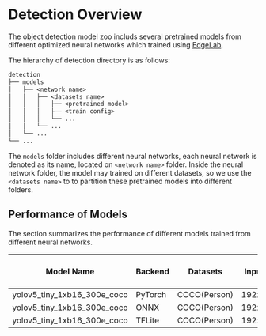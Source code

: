 # Detection Overview

The object detection model zoo includs several pretrained models from different optimized neural networks which trained using [EdgeLab](https://github.com/Seeed-Studio/EdgeLab).

The hierarchy of detection directory is as follows:

```txt
detection
├── models
│   ├── <network name>
│   │   ├── <datasets name>
│   │   │   ├── <pretrained model>
│   │   │   ├── <train config>
│   │   │   └── ...
│   │   └── ...
│   └── ...
└── ...
```

The `models` folder includes different neural networks, each neural network is denoted as its name, located on `<network name>` folder. Inside the neural network folder, the model may trained on different datasets, so we use the `<datasets name>` to to partition these pretrained models into different folders.

## Performance of Models

The section summarizes the performance of different models trained from different neural networks.

| Model Name | Backend | Datasets | Input Size | Precision | mAP* | FLOPs (M) | Parameters (M) | Invoking RAM (KiB) | Invoking Time* (ms) | Link |
|--|--|--|--|--|--|--|--|--|--|--|
| yolov5_tiny_1xb16_300e_coco | PyTorch | COCO(Person) | 192x192x3 | float32 | 45.8% | 90.56 | 0.67 | - | - | [Download(Seeed)]() |
| yolov5_tiny_1xb16_300e_coco | ONNX | COCO(Person) | 192x192x3 | float32 | 45.8% | - | 0.66 | - | - | [Download(GitHub)](https://github.com/Seeed-Studio/edgelab-model-zoo/raw/dev/detection/models/yolov5/COCO(Person)/yolov5_tiny_1xb16_300e_coco_sha1_cdb8b099a610d01b6e54715a76ef9757a2f86ffb.onnx) |
| yolov5_tiny_1xb16_300e_coco | TFLite | COCO(Person) | 192x192x3 | int8 | 25.4% | - | - | 352.48 | 893.62 | [Download(GitHub)](https://github.com/Seeed-Studio/edgelab-model-zoo/raw/dev/detection/models/yolov5/COCO(Person)/yolov5_tiny_1xb16_300e_coco_int8_sha1_470cfb358b30c5aa97def1a5fdf178312f0d07c9.tflite) |



